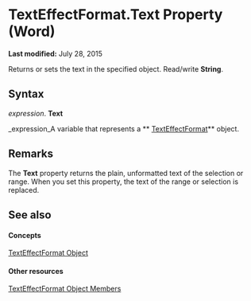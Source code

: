 
# TextEffectFormat.Text Property (Word)

 **Last modified:** July 28, 2015

Returns or sets the text in the specified object. Read/write  **String**.

## Syntax

 _expression_. **Text**

 _expression_A variable that represents a  ** [TextEffectFormat](b274e5be-ed5b-7d63-aa4b-1d67b63e7c0b.md)** object.


## Remarks

The  **Text** property returns the plain, unformatted text of the selection or range. When you set this property, the text of the range or selection is replaced.


## See also


#### Concepts


 [TextEffectFormat Object](b274e5be-ed5b-7d63-aa4b-1d67b63e7c0b.md)
#### Other resources


 [TextEffectFormat Object Members](4bf3281f-19e3-f618-08ad-4b8093a25e6c.md)
